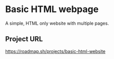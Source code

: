 # Basic HTML webpage
A simple, HTML only website with multiple pages.

## Project URL
https://roadmap.sh/projects/basic-html-website